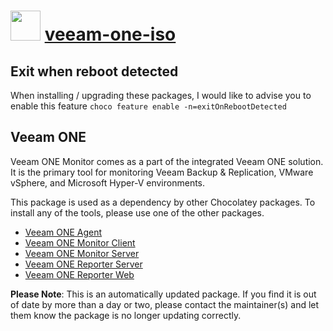 # <img src="https://cdn.jsdelivr.net/gh/mkevenaar/chocolatey-packages@4b35af30cee6ea1783efeceb996c1e4c4bdb34d6/icons/veeam-one-iso.png" width="48" height="48"/> [veeam-one-iso](https://chocolatey.org/packages/veeam-one-iso)

## Exit when reboot detected

When installing / upgrading these packages, I would like to advise you to enable this feature `choco feature enable -n=exitOnRebootDetected`

## Veeam ONE

Veeam ONE Monitor comes as a part of the integrated Veeam ONE solution. It is the primary tool for monitoring Veeam Backup & Replication, VMware vSphere, and Microsoft Hyper-V environments.

This package is used as a dependency by other Chocolatey packages. To install any of the tools, please use one of the other packages.

- [Veeam ONE Agent](https://chocolatey.org/packages/veeam-one-agent)
- [Veeam ONE Monitor Client](https://chocolatey.org/packages/veeam-one-monitor-client)
- [Veeam ONE Monitor Server](https://chocolatey.org/packages/veeam-one-monitor-server)
- [Veeam ONE Reporter Server](https://chocolatey.org/packages/veeam-one-reporter-server)
- [Veeam ONE Reporter Web](https://chocolatey.org/packages/veeam-reporter-web)

**Please Note**: This is an automatically updated package. If you find it is
out of date by more than a day or two, please contact the maintainer(s) and
let them know the package is no longer updating correctly.
